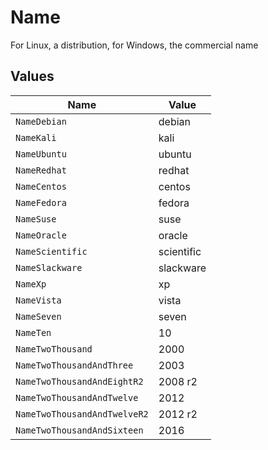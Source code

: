 # Name

For Linux, a distribution, for Windows, the commercial name


## Values

| Name                         | Value                        |
| ---------------------------- | ---------------------------- |
| `NameDebian`                 | debian                       |
| `NameKali`                   | kali                         |
| `NameUbuntu`                 | ubuntu                       |
| `NameRedhat`                 | redhat                       |
| `NameCentos`                 | centos                       |
| `NameFedora`                 | fedora                       |
| `NameSuse`                   | suse                         |
| `NameOracle`                 | oracle                       |
| `NameScientific`             | scientific                   |
| `NameSlackware`              | slackware                    |
| `NameXp`                     | xp                           |
| `NameVista`                  | vista                        |
| `NameSeven`                  | seven                        |
| `NameTen`                    | 10                           |
| `NameTwoThousand`            | 2000                         |
| `NameTwoThousandAndThree`    | 2003                         |
| `NameTwoThousandAndEightR2`  | 2008 r2                      |
| `NameTwoThousandAndTwelve`   | 2012                         |
| `NameTwoThousandAndTwelveR2` | 2012 r2                      |
| `NameTwoThousandAndSixteen`  | 2016                         |
